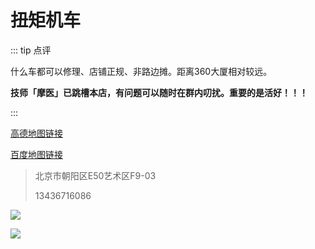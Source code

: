 # 扭矩机车

::: tip 点评

什么车都可以修理、店铺正规、非路边摊。距离360大厦相对较远。

**技师「摩医」已跳槽本店，有问题可以随时在群内叨扰。重要的是活好！！！**

:::

[高德地图链接](https://surl.amap.com/32U0pyOdl4)

[百度地图链接](https://j.map.baidu.com/86/TCL)

> 北京市朝阳区E50艺术区F9-03
>
> 13436716086

![](https://cdn.jsdelivr.net/gh/AzureFatty/MoYouClubPic@master/2021/20210401162011.jpg)

![](https://cdn.jsdelivr.net/gh/AzureFatty/MoYouClubPic@master/2021/20210401162022.jpg)